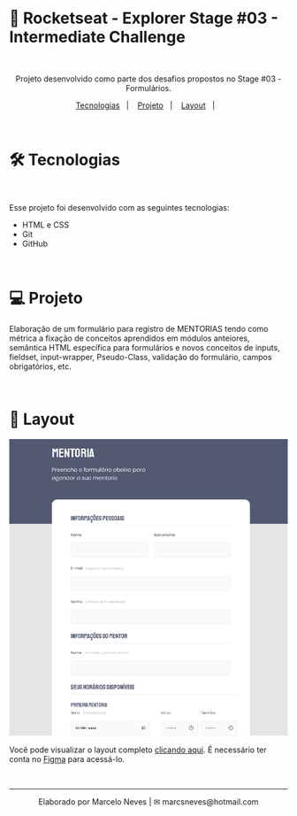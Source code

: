 
</br>
</br>

# 🚀 Rocketseat - Explorer Stage #03 - Intermediate Challenge

</br>


<p align="center">
Projeto desenvolvido como parte dos desafios propostos no Stage #03 - Formulários.
</p>

<p align="center">
  <a href="#-tecnologias">Tecnologias</a>&nbsp;&nbsp;&nbsp;|&nbsp;&nbsp;&nbsp;
  <a href="#-projeto">Projeto</a>&nbsp;&nbsp;&nbsp;|&nbsp;&nbsp;&nbsp;
  <a href="#-layout">Layout</a>&nbsp;&nbsp;&nbsp;|&nbsp;&nbsp;&nbsp;
</p>

<br>

# 🛠 Tecnologias
</br>

Esse projeto foi desenvolvido com as seguintes tecnologias:

- HTML e CSS
- Git
- GitHub

</br>

# 💻 Projeto

Elaboração de um formulário para registro de MENTORIAS tendo como métrica a fixação de conceitos aprendidos em módulos anteiores, semântica HTML específica para formulários e novos conceitos de inputs, fieldset, input-wrapper, Pseudo-Class, validação do formulário, campos obrigatórios, etc.

</br>

# 🔖 Layout

![preview](.github/preview.png)


Você pode visualizar o layout completo [clicando aqui](https://www.figma.com/file/Q40yxGTKrF88BM8bmobBTk/Stage-03---Formul%C3%A1rio-intermedi%C3%A1rio?node-id=0%3A1). É necessário ter conta no [Figma](https://figma.com) para acessá-lo.

</br>

---
<p align="center">
  Elaborado por Marcelo Neves | ✉ marcsneves@hotmail.com
</p> 
